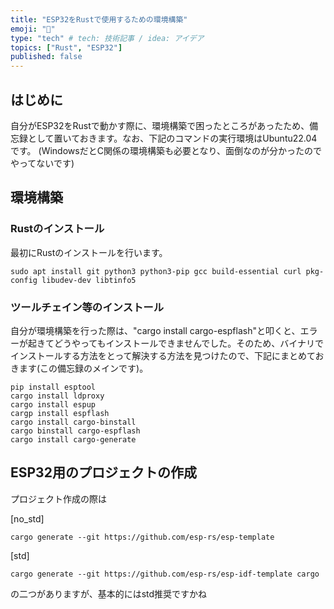 ```yaml
---
title: "ESP32をRustで使用するための環境構築"
emoji: "💬"
type: "tech" # tech: 技術記事 / idea: アイデア
topics: ["Rust", "ESP32"]
published: false
---
```


## はじめに
自分がESP32をRustで動かす際に、環境構築で困ったところがあったため、備忘録として置いておきます。なお、下記のコマンドの実行環境はUbuntu22.04です。
(WindowsだとC関係の環境構築も必要となり、面倒なのが分かったのでやってないです)

## 環境構築
### Rustのインストール
最初にRustのインストールを行います。
```shell
sudo apt install git python3 python3-pip gcc build-essential curl pkg-config libudev-dev libtinfo5
```

### ツールチェイン等のインストール
自分が環境構築を行った際は、"cargo install cargo-espflash"と叩くと、エラーが起きてどうやってもインストールできませんでした。そのため、バイナリでインストールする方法をとって解決する方法を見つけたので、下記にまとめておきます(この備忘録のメインです)。
```shell
pip install esptool
cargo install ldproxy
cargo install espup
cargp install espflash
cargo install cargo-binstall
cargo binstall cargo-espflash
cargo install cargo-generate
```

## ESP32用のプロジェクトの作成
プロジェクト作成の際は

[no_std]
```shell
cargo generate --git https://github.com/esp-rs/esp-template
```
[std]
```shell
cargo generate --git https://github.com/esp-rs/esp-idf-template cargo
```
の二つがありますが、基本的にはstd推奨ですかね
